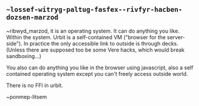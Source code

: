 ## `~lossef-witryg-paltug-fasfex--rivfyr-hacben-dozsen-marzod`
~ribwyd_marzod, it is an operating system. It can do anything you like. Within the system. 
Urbit is a self-contained VM ("browser for the server-side"). 
In practice the only accessible link to outside is through decks. (Unless there are supposed too be some Vere hacks, which would break sandboxing...)

You also can do anything you like in the browser using javascript, also a self contained operating system except you can't freely access outside world. 

There is no FFI in urbit.

~ponmep-litsem
